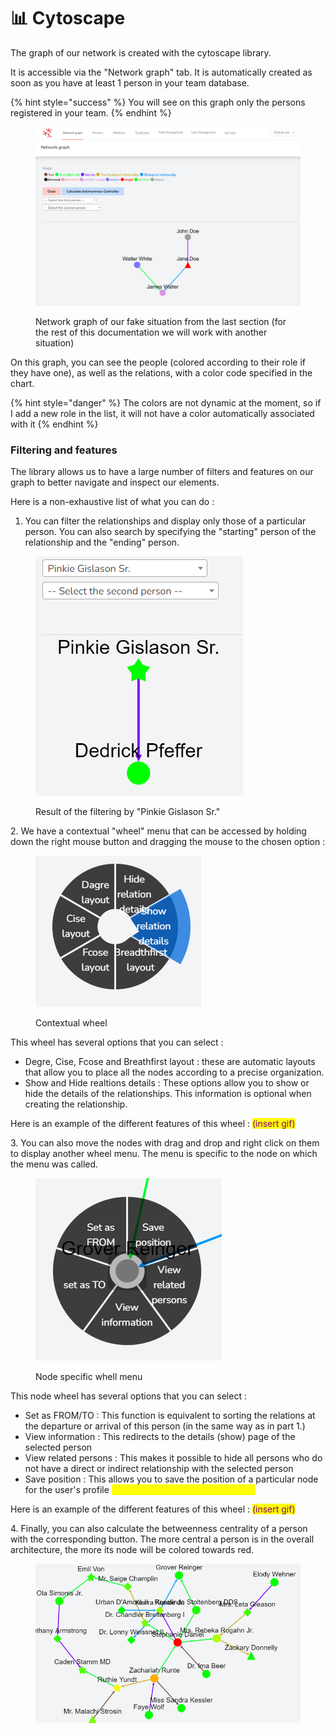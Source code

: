 # 📊 Cytoscape

The graph of our network is created with the cytoscape library.

It is accessible via the "Network graph" tab. It is automatically created as soon as you have at least 1 person in your team database.

{% hint style="success" %}
You will see on this graph only the persons registered in your team.
{% endhint %}

<figure><img src="../.gitbook/assets/image (2) (1).png" alt=""><figcaption><p>Network graph of our fake situation from the last section (for the rest of this documentation we will work with another situation)</p></figcaption></figure>

On this graph, you can see the people (colored according to their role if they have one), as well as the relations, with a color code specified in the chart.

{% hint style="danger" %}
The colors are not dynamic at the moment, so if I add a new role in the list, it will not have a color automatically associated with it
{% endhint %}

### Filtering and features

The library allows us to have a large number of filters and features on our graph to better navigate and inspect our elements.

Here is a non-exhaustive list of what you can do :&#x20;

1. &#x20;You can filter the relationships and display only those of a particular person. You can also search by specifying the "starting" person of the relationship and the "ending" person.

<figure><img src="../.gitbook/assets/image.png" alt=""><figcaption><p>Result of the filtering by "Pinkie Gislason Sr."</p></figcaption></figure>



&#x20; 2\.  We have a contextual "wheel" menu that can be accessed by holding down the right mouse button and dragging the mouse to the chosen option :&#x20;

<figure><img src="../.gitbook/assets/image (4).png" alt=""><figcaption><p>Contextual wheel</p></figcaption></figure>

This wheel has several options that you can select :&#x20;

* Degre, Cise, Fcose and Breathfirst layout : these are automatic layouts that allow you to place all the nodes according to a precise organization.
* Show and Hide realtions details : These options allow you to show or hide the details of the relationships. This information is optional when creating the relationship.

Here is an example of the different features of this wheel : <mark style="color:purple;">(insert gif)</mark>

<mark style="color:purple;"></mark>

&#x20; 3\.  You can also move the nodes with drag and drop and right click on them to display another <mark style="color:purple;"></mark> wheel menu. The menu is specific to the node on which the menu was called.

<figure><img src="../.gitbook/assets/image (2).png" alt=""><figcaption><p>Node specific whell menu</p></figcaption></figure>

This node wheel has several options that you can select :&#x20;

* Set as FROM/TO : This function is equivalent to sorting the relations at the departure or arrival of this person (in the same way as in part 1.)
* View information : This redirects to the details (show) page of the selected person
* View related persons : This makes it possible to hide all persons who do not have a direct or indirect relationship with the selected person
* Save position : This allows you to save the position of a particular node for the user's profile <mark style="color:yellow;">(NOT CURRENTLY FUNCTIONING)</mark>

Here is an example of the different features of this wheel : <mark style="color:purple;">(insert gif)</mark>

<mark style="color:purple;"></mark>

&#x20; <mark style="color:purple;"></mark>  4. Finally, you can also calculate the betweenness centrality of a person with the corresponding button. The more central a person is in the overall architecture, the more its node will be colored towards red.

<figure><img src="../.gitbook/assets/image (3).png" alt=""><figcaption></figcaption></figure>

